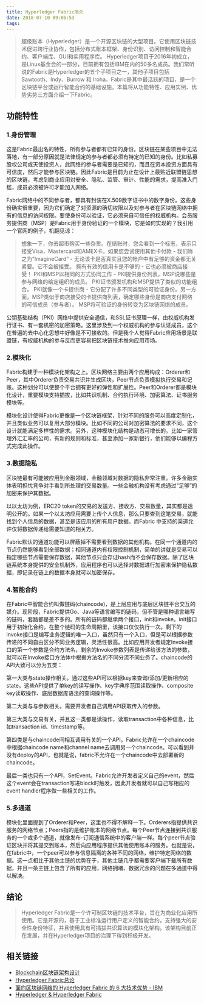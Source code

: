 ```yaml
---
title: Hyperledger Fabric简介
date: 2018-07-10 09:06:53
tags:
---
```


> 超级账本（Hyperledger）是一个开源区块链的大型项目。它使用区块链技术促进跨行业协作，包括分布式账本框架、身份识别、访问控制和智能合约、客户端库、GUI和实用程序库。 Hyperledger项目于2016年初成立，是Linux基金会的一部分，目前拥有包括IBM在内的50多名成员。我们常听说的Fabric是Hyperledger的五个子项目之一，其他子项目包括Sawtooth、Indy、Burrow 和 Iroha。Fabric是其中最活跃的项目，是一个区块链平台或运行智能合约的基础设施。本篇将从功能特性、应用实例、优势劣势三方面介绍一下Fabric。

<!--more-->

## 功能特性
### 1.身份管理
这是Fabric最出名的特性，所有参与者都有已知的身份。区块链在某些项目中无法落地，有一部分原因就是法律规定的参与者都必须有特定的已知的身份。比如私募股权公司或天使投资人，此网络的参与者需要是已知的，而且在资本投资方面具有可信度，然后才能参与区块链。因此Fabric是目前为止在设计上最贴近联盟链思想的区块链，考虑到商业应用对安全、隐私、监管、审计、性能的需求，提高准入门槛，成员必须被许可才能加入网络。

Fabric网络中的不同参与者，都具有封装在X.509数字证书中的数字身份。这些身份确实很重要，因为它们确定了对资源的确切权限以及对参与者在区块链网络中拥有的信息的访问权限。要使身份可以验证，它必须来自可信任的权威机构。会员服务提供商（MSP）是Fabric用于身份验证的一个模块，它是如何实现的？我引用一个官网的例子，机翻见谅：

>想象一下，你去超市购买一些杂货。在结账时，您会看到一个标志，表示只接受Visa，Mastercard和AMEX卡。如果您尝试使用其他卡付款 - 我们称之为“ImagineCard” - 无论该卡是否真实且您的帐户中有足够的资金都无关紧要。它不会被接受。
拥有有效的信用卡是不够的 - 它也必须被商店接受！ PKI和MSP以相同的方式协同工作 -  PKI提供身份列表，MSP说哪些是参与网络的给定组织的成员。
PKI证书颁发机构和MSP提供了类似的功能组合。 PKI就像一个卡提供商 - 它分配了许多不同类型的可验证身份。另一方面，MSP类似于商店接受的卡提供商列表，确定哪些身份是商店支付网络的可信成员（参与者）。 MSP将可验证的身份转变为区块链网络的成员。

公钥基础结构（PKI）网络中提供安全通信，和SSL证书原理一样，由权威机构发行证书、有一套机密的加密策略。这里涉及到一个权威机构的参与认证成员，这个在普遍的去中心化思想中好像是不可接收的。但是我个人觉得Fabric应用场景是联盟链，有权威机构的参与反而更容易把区块链技术推向应用市场。

### 2.模块化
Fabric构建于一种模块化架构之上。区块网络主要由两个应用构成：Orderer和Peer，其中Orderer负责交易共识并生成区块，Peer节点负责模拟执行交易和记账。这种划分可以使整个平台拥有更好的弹性和扩展性。Peer和Orderer都是模块化设计，重要模块支持插拔，比如共识机制、合约执行环境、加密算法、证书服务模块等。

模块化设计使得Fabric更像是一个区块链框架，针对不同的服务可以高度定制化，并且类似业务可以复用大部分模块。比如不同的公司对加密算法的要求不同，这个设计就能满足多样性的需求。另外，这种模块化结构是动态可增长的。比如一家管理外汇汇率的公司，有新的规则和标准，甚至添加一家新银行，他们能够以编程方式完成此操作。

### 3.数据隐私
区块链最有可能被应用到金融领域，金融领域对数据的隐私非常注重。许多金融实体表明担忧竞争对手看到所处理的交易数量。一些金融机构没有考虑通过“足够”的加密来保护其数据。

以以太坊为例，ERC20 token的交易的发送方、接收方、交易数量，其实都是透明公开的。如果一个以太坊应用需要上传个人信息，那么只要查到这笔交易，就能找到个人信息的数据，甚至是该应用的所有用户数据。而Fabric 中支持的渠道允许仅将数据传递给需要知道的相关方。

Fabric默认的通道功能可以屏蔽掉不需要看到数据的其他机构。在同一个通道内的节点仍然能够看到全部数据；相同通道内有权限控制机制，简单的讲就是交易可以指定哪些节点需要保存数据，其他节点只会存证hash而不会保存数据。除了区块链系统本身提供的安全机制外，应用程序也可以选择对数据进行加密来保护隐私数据，即记录在链上的数据本身就可以加密保存。

### 4.智能合约
在Fabric中智能合约叫做链码(chaincode)，是上层应用与底层区块链平台交互的媒介。现阶段，Fabric提供Go、Java等语言编写的链码，但不管是哪种语言编写的链码，套路都是差不多的。所有的链码都继承两个接口，init和invoke。init接口用于初始化合约，在整个链码的生命周期里，该接口仅仅执行一次。剩下的invoke接口是编写业务逻辑的唯一入口，虽然只有一个入口，但是可以根据参数传递的不同自由区分不同业务逻辑，灵活性很高。比如应用开发者规定Invoke接口的第一个参数是合约方法名，剩余的Invoke参数列表是传递给该方法的参数，就可以在Invoke接口方法体中根据方法名的不同分流不同业务了。chaincode的API大致可以分为五类：

第一大类与state操作相关。通过这些API可以根据key来查询/添加/更新相应的state。这些API提供了单key的读写操作、key字典序范围读取操作、composite key读取操作、底层数据库语法的查询操作等。

第二大类与与参数相关。需要开发者自己调用API获取传入的参数。

第三大类与交易有关，并且这一类都是读操作，读取transaction中各种信息，比如transaction id、timestamp等。

第四类是与chaincode间相互调用有关的一个API。Fabric允许在一个chaincode中根据chaincode name和channel name去调用另一个chaincode。可以看到并没有deploy的API，也就是说，fabric不允许在一个chaincode中去部署新的chaincode。

最后一类也只有一个API，SetEvent。Fabric允许开发者定义自己的event，然后这个event会在transaction写进block时触发，因此开发者就可以自己写相应的event handler程序做一些相关的工作。

### 5.多通道
模块化里面提到了Orderer和Peer，这里也不得不解释一下。Orderers指提供共识服务的网络节点；Peers指的是维护账本的网络节点。每个Peer节点连接到共识服务的一个或多个通道，就像发布-订阅通信系统中的客户端一样。每个peer节点验证区块并将其提交到账本，然后向应用程序提供其他使用账本的服务。也就是说，在fabric中，一个peer可以参与信息隔离的各种不同的网络，维护特定网络的数据。这一点相比于其他主链的优势在于，其他主链几乎都需要客户端下载所有数据，并且一条主链上包含了所有的应用，网络拥堵、数据冗余的问题在多通道中得以解决。

## 结论
> Hyperledger Fabric是一个许可制区块链的技术平台，旨在为商业化应用所使用。它是开源的，基于工业标准运行用户定义的智能合约，支持强大的安全性身份特征，并且使用具有可插拔共识算法的模块化架构。该架构目前正在发展，并在Hyperledger项目的治理下得到积极开发。


## 相关链接
* [Blockchain区块链架构设计](https://zhuanlan.zhihu.com/p/23947372)
* [Hyperledger Fabric总论](https://zhuanlan.zhihu.com/p/34841185)
* [面向区块链网络的 Hyperledger Fabric 的 6 大技术优势 - IBM](https://www.ibm.com/developerworks/cn/cloud/library/cl-top-technical-advantages-of-hyperledger-fabric-for-blockchain-networks/index.html)
* [Hyperledger & Hyperledger Fabric](https://medium.com/coinmonks/hyperledger-hyperledger-fabric-53f510a006d)
